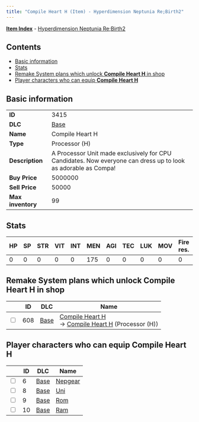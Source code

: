 ```yaml
---
title: "Compile Heart H (Item) - Hyperdimension Neptunia Re;Birth2"
---
```


[**Item Index**](/neptunia/rb2/item/index.html) - [Hyperdimension Neptunia Re;Birth2](/neptunia/rb2)

## Contents

- [Basic information](#basic-information)
- [Stats](#stats)
- [Remake System plans which unlock **Compile Heart H** in shop](#remake-system-plans-which-unlock-compile-heart-h-in-shop)
- [Player characters who can equip **Compile Heart H**](#player-characters-who-can-equip-compile-heart-h)

## Basic information

|   |   |
| -- | -- |
| **ID** | 3415 |
| **DLC** | [Base](/neptunia/rb2/dlc/0-base.html) |
| **Name** | Compile Heart H |
| **Type** | Processor (H) |
| **Description** | A Processor Unit made exclusively for CPU Candidates. Now everyone can dress up to look as adorable as Compa! |
| **Buy Price** | 5000000 |
| **Sell Price** | 50000 |
| **Max inventory** | 99 |

## Stats

| HP | SP | STR | VIT | INT | MEN | AGI | TEC | LUK | MOV | Fire res. | Ice res. | Wind res. | Lightning res. |
| -- | -- | --- | --- | --- | --- | --- | --- | --- | --- | --------- | -------- | --------- | -------------- |
| 0 | 0 | 0 | 0 | 0 | 175 | 0 | 0 | 0 | 0 | 0 | 0 | 0 | 0 |

## Remake System plans which unlock **Compile Heart H** in shop

|    | ID | DLC | Name |
| -- | -- | --- | ---- |
| <input type="checkbox" id="rb2-remake-0-608" class="trackbox" /> | 608 | [Base](/neptunia/rb2/dlc/0-base.html) | [Compile Heart H](/neptunia/rb2/remake/0-608-compile-heart-h.html)<br />→ [Compile Heart H](/neptunia/rb2/item/0-3415-compile-heart-h.html) (Processor (H)) |

## Player characters who can equip **Compile Heart H**

|    | ID | DLC | Name |
| -- | -- | --- | ---- |
| <input type="checkbox" id="rb2-player-0-6" class="trackbox" /> | 6 | [Base](/neptunia/rb2/dlc/0-base.html) | [Nepgear](/neptunia/rb2/player/0-6-nepgear.html) |
| <input type="checkbox" id="rb2-player-0-8" class="trackbox" /> | 8 | [Base](/neptunia/rb2/dlc/0-base.html) | [Uni](/neptunia/rb2/player/0-8-uni.html) |
| <input type="checkbox" id="rb2-player-0-9" class="trackbox" /> | 9 | [Base](/neptunia/rb2/dlc/0-base.html) | [Rom](/neptunia/rb2/player/0-9-rom.html) |
| <input type="checkbox" id="rb2-player-0-10" class="trackbox" /> | 10 | [Base](/neptunia/rb2/dlc/0-base.html) | [Ram](/neptunia/rb2/player/0-10-ram.html) |